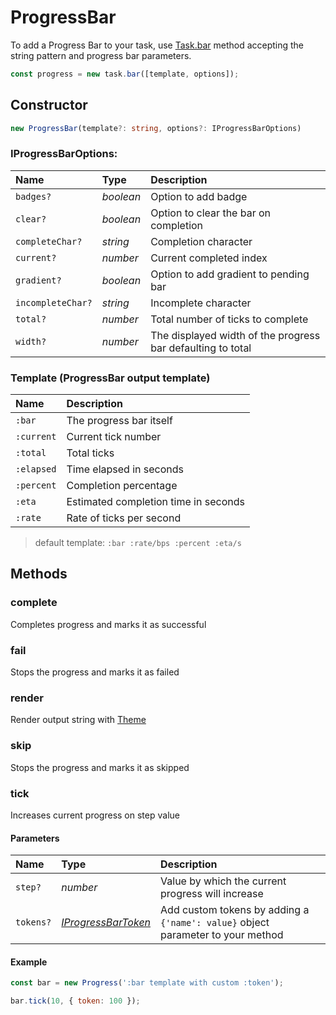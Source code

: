 # ProgressBar

To add a Progress Bar to your task, use [Task.bar](Task.md#bar) method accepting the string pattern and progress bar parameters.

```javascript
const progress = new task.bar([template, options]);
```

## Constructor

```typescript
new ProgressBar(template?: string, options?: IProgressBarOptions)
```

### IProgressBarOptions:

| Name              | Type      | Description                                                 |
| :---------------- | :-------- | :---------------------------------------------------------- |
| `badges?`         | _boolean_ | Option to add badge                                         |
| `clear?`          | _boolean_ | Option to clear the bar on completion                       |
| `completeChar?`   | _string_  | Completion character                                        |
| `current?`        | _number_  | Current completed index                                     |
| `gradient?`       | _boolean_ | Option to add gradient to pending bar                       |
| `incompleteChar?` | _string_  | Incomplete character                                        |
| `total?`          | _number_  | Total number of ticks to complete                           |
| `width?`          | _number_  | The displayed width of the progress bar defaulting to total |

### Template (ProgressBar output template)

| Name       | Description                          |
| :--------- | :----------------------------------- |
| `:bar`     | The progress bar itself              |
| `:current` | Current tick number                  |
| `:total`   | Total ticks                          |
| `:elapsed` | Time elapsed in seconds              |
| `:percent` | Completion percentage                |
| `:eta`     | Estimated completion time in seconds |
| `:rate`    | Rate of ticks per second             |

> default template: `:bar :rate/bps :percent :eta/s`

## Methods

### complete

Completes progress and marks it as successful

### fail

Stops the progress and marks it as failed

### render

Render output string with [Theme](Theme.md)

### skip

Stops the progress and marks it as skipped

### tick

Increases current progress on step value

#### Parameters

| Name      | Type                                                                  | Description                                                                     |
| :-------- | :-------------------------------------------------------------------- | :------------------------------------------------------------------------------ |
| `step?`   | _number_                                                              | Value by which the current progress will increase                               |
| `tokens?` | [_IProgressBarToken_](../interfaces/progressbar.iprogressbartoken.md) | Add custom tokens by adding a `{'name': value}` object parameter to your method |

#### Example

```javascript
const bar = new Progress(':bar template with custom :token');

bar.tick(10, { token: 100 });
```

